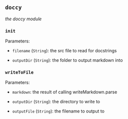 ## `doccy`

_the doccy module_

### `init`

Parameters:

- `filename` (`String`): the src file to read for docstrings

- `outputDir` (`String`): the folder to output markdown into

### `writeToFile`

Parameters:

- `markdown`: the result of calling writeMarkdown.parse

- `outputDir` (`String`): the directory to write to

- `outputFile` (`String`): the filename to output to